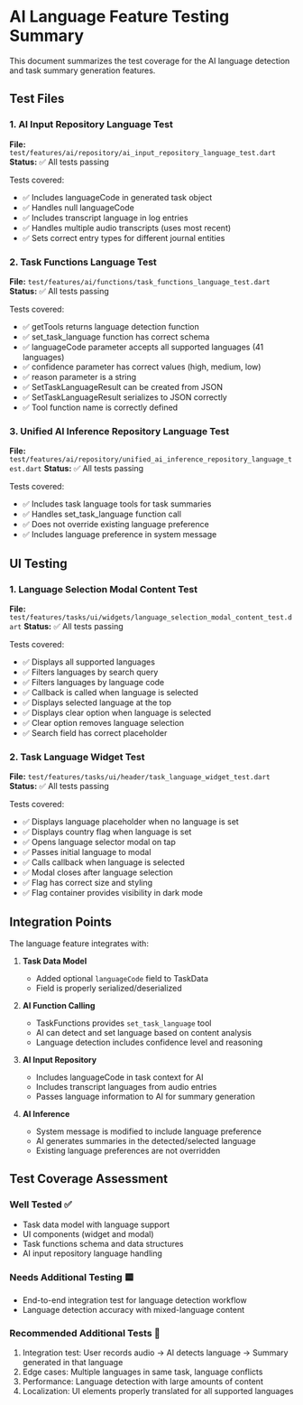 # AI Language Feature Testing Summary

This document summarizes the test coverage for the AI language detection and task summary generation features.

## Test Files

### 1. AI Input Repository Language Test
**File:** `test/features/ai/repository/ai_input_repository_language_test.dart`
**Status:** ✅ All tests passing

Tests covered:
- ✅ Includes languageCode in generated task object
- ✅ Handles null languageCode
- ✅ Includes transcript language in log entries
- ✅ Handles multiple audio transcripts (uses most recent)
- ✅ Sets correct entry types for different journal entities

### 2. Task Functions Language Test
**File:** `test/features/ai/functions/task_functions_language_test.dart`
**Status:** ✅ All tests passing

Tests covered:
- ✅ getTools returns language detection function
- ✅ set_task_language function has correct schema
- ✅ languageCode parameter accepts all supported languages (41 languages)
- ✅ confidence parameter has correct values (high, medium, low)
- ✅ reason parameter is a string
- ✅ SetTaskLanguageResult can be created from JSON
- ✅ SetTaskLanguageResult serializes to JSON correctly
- ✅ Tool function name is correctly defined

### 3. Unified AI Inference Repository Language Test
**File:** `test/features/ai/repository/unified_ai_inference_repository_language_test.dart`
**Status:** ✅ All tests passing

Tests covered:
- ✅ Includes task language tools for task summaries
- ✅ Handles set_task_language function call
- ✅ Does not override existing language preference
- ✅ Includes language preference in system message

## UI Testing

### 1. Language Selection Modal Content Test
**File:** `test/features/tasks/ui/widgets/language_selection_modal_content_test.dart`
**Status:** ✅ All tests passing

Tests covered:
- ✅ Displays all supported languages
- ✅ Filters languages by search query
- ✅ Filters languages by language code
- ✅ Callback is called when language is selected
- ✅ Displays selected language at the top
- ✅ Displays clear option when language is selected
- ✅ Clear option removes language selection
- ✅ Search field has correct placeholder

### 2. Task Language Widget Test
**File:** `test/features/tasks/ui/header/task_language_widget_test.dart`
**Status:** ✅ All tests passing

Tests covered:
- ✅ Displays language placeholder when no language is set
- ✅ Displays country flag when language is set
- ✅ Opens language selector modal on tap
- ✅ Passes initial language to modal
- ✅ Calls callback when language is selected
- ✅ Modal closes after language selection
- ✅ Flag has correct size and styling
- ✅ Flag container provides visibility in dark mode

## Integration Points

The language feature integrates with:

1. **Task Data Model**
   - Added optional `languageCode` field to TaskData
   - Field is properly serialized/deserialized

2. **AI Function Calling**
   - TaskFunctions provides `set_task_language` tool
   - AI can detect and set language based on content analysis
   - Language detection includes confidence level and reasoning

3. **AI Input Repository**
   - Includes languageCode in task context for AI
   - Includes transcript languages from audio entries
   - Passes language information to AI for summary generation

4. **AI Inference**
   - System message is modified to include language preference
   - AI generates summaries in the detected/selected language
   - Existing language preferences are not overridden

## Test Coverage Assessment

### Well Tested ✅
- Task data model with language support
- UI components (widget and modal)
- Task functions schema and data structures
- AI input repository language handling

### Needs Additional Testing 🟨
- End-to-end integration test for language detection workflow
- Language detection accuracy with mixed-language content

### Recommended Additional Tests 📝
1. Integration test: User records audio → AI detects language → Summary generated in that language
2. Edge cases: Multiple languages in same task, language conflicts
3. Performance: Language detection with large amounts of content
4. Localization: UI elements properly translated for all supported languages
